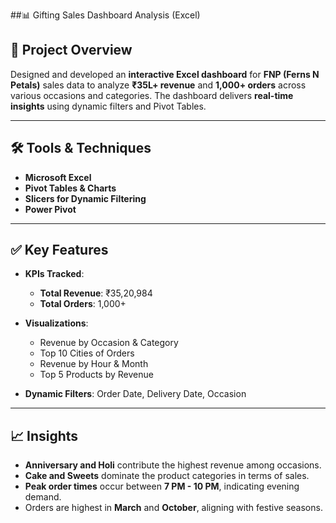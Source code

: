 ##📊 Gifting Sales Dashboard Analysis (Excel)

## 📌 **Project Overview**

Designed and developed an **interactive Excel dashboard** for **FNP (Ferns N Petals)** sales data to analyze **₹35L+ revenue** and **1,000+ orders** across various occasions and categories.
The dashboard delivers **real-time insights** using dynamic filters and Pivot Tables.

---

## 🛠 **Tools & Techniques**

* **Microsoft Excel**
* **Pivot Tables & Charts**
* **Slicers for Dynamic Filtering**
* **Power Pivot**

---

## ✅ **Key Features**

* **KPIs Tracked**:

  * **Total Revenue**: ₹35,20,984
  * **Total Orders**: 1,000+


* **Visualizations**:

  * Revenue by Occasion & Category
  * Top 10 Cities of Orders
  * Revenue by Hour & Month
  * Top 5 Products by Revenue
* **Dynamic Filters**: Order Date, Delivery Date, Occasion

---

## 📈 **Insights**

* **Anniversary and Holi** contribute the highest revenue among occasions.
* **Cake and Sweets** dominate the product categories in terms of sales.
* **Peak order times** occur between **7 PM - 10 PM**, indicating evening demand.
* Orders are highest in **March** and **October**, aligning with festive seasons.


